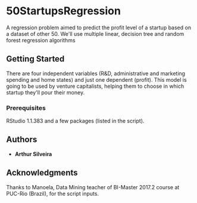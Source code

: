 # 50StartupsRegression
A regression problem aimed to predict the profit level of a startup based on a dataset of other 50. We'll use multiple linear, decision tree and random forest regression algorithms
## Getting Started
There are four independent variables (R&D, administrative and marketing spending and home states) and just one dependent (profit). This model is going to be used by venture capitalists, helping them to choose in which startup they'll pour their money. 
### Prerequisites
RStudio 1.1.383 and a few packages (listed in the script).
## Authors
* **Arthur Silveira**
## Acknowledgments
Thanks to Manoela, Data Mining teacher of BI-Master 2017.2 course at PUC-Rio (Brazil), for the script inputs.
